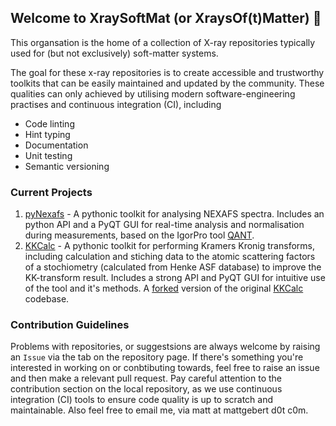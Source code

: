 ## Welcome to XraySoftMat (or XraysOf(t)Matter) 👋
This organsation is the home of a collection of X-ray repositories typically used for (but not exclusively) soft-matter systems.

The goal for these x-ray repositories is to create accessible and trustworthy toolkits that can be easily maintained and updated by the community.
These qualities can only achieved by utilising modern software-engineering practises and continuous integration (CI), including
- Code linting
- Hint typing
- Documentation
- Unit testing
- Semantic versioning

### Current Projects
1. [pyNexafs](https://github.com/xraysoftmat/pyNexafs) - A pythonic toolkit for analysing NEXAFS spectra. Includes an python API and a PyQT GUI for real-time analysis and normalisation during measurements, based on the IgorPro tool [QANT](https://doi.org/10.1107/S1600577515018688).
2. [KKCalc](https://github.com/xraysoftmat/kkcalc) - A pythonic toolkit for performing Kramers Kronig transforms, including calculation and stiching data to the atomic scattering factors of a stochiometry (calculated from Henke ASF database) to improve the KK-transform result. Includes a strong API and PyQT GUI for intuitive use of the tool and it's methods. A [forked](https://github.com/benajamin/kkcalc) version of the original [KKCalc](https://doi.org/10.1364/OE.22.023628) codebase.

### Contribution Guidelines
Problems with repositories, or suggestsions are always welcome by raising an `Issue` via the tab on the repository page.
If there's something you're interested in working on or conbtibuting towards, feel free to raise an issue and then make a relevant pull request.
Pay careful attention to the contribution section on the local repository, as we use continuous integration (CI) tools to ensure code quality is up to scratch and maintainable.
Also feel free to email me, via matt at mattgebert d0t c0m.
<!--

**Here are some ideas to get you started:**

🙋‍♀️ A short introduction - what is your organization all about?
🌈 Contribution guidelines - how can the community get involved?
👩‍💻 Useful resources - where can the community find your docs? Is there anything else the community should know?
🍿 Fun facts - what does your team eat for breakfast?
🧙 Remember, you can do mighty things with the power of [Markdown](https://docs.github.com/github/writing-on-github/getting-started-with-writing-and-formatting-on-github/basic-writing-and-formatting-syntax)
-->

